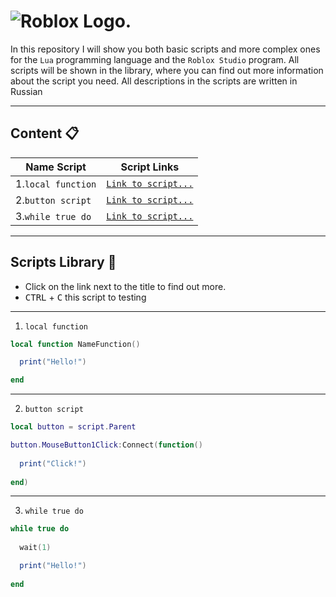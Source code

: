 #  ![Roblox Logo.](https://seeklogo.com/images/R/roblox-studio-logo-B8149275A6-seeklogo.com.png)

In this repository I will show you both basic scripts and more complex ones for the `Lua` programming language and the `Roblox Studio` program.
All scripts will be shown in the library, where you can find out more information about the script you need.
All descriptions in the scripts are written in Russian

---

## Content :clipboard:

| Name Script       | Script Links       |
| ------------------| ------------------ |
| 1.`local function`| [`Link to script...`](https://github.com/snailsopretty/Roblox.Studio/blob/main/local%20function.lua) |
| 2.`button script` | [`Link to script...`](https://github.com/snailsopretty/Roblox.Studio/blob/main/button%20script.lua)  |
| 3.`while true do` | [`Link to script...`](https://github.com/snailsopretty/Roblox.Studio/blob/main/while%20true%20do.lua)|

---

## Scripts Library :floppy_disk:
- Click on the link next to the title to find out more.
- <kbd>CTRL</kbd> + <kbd>C</kbd>  this script to testing
  
---

1. `local function`
  
  ```Lua
  local function NameFunction()
  
    print("Hello!")
  
  end
  ```

---

2. `button script` 
    
  ```Lua
  local button = script.Parent

button.MouseButton1Click:Connect(function()
	
	print("Click!")
	
end)
  ```

---

3. `while true do` 
    
  ```Lua
while true do
	
	wait(1)

	print("Hello!")
	
end
  ```



